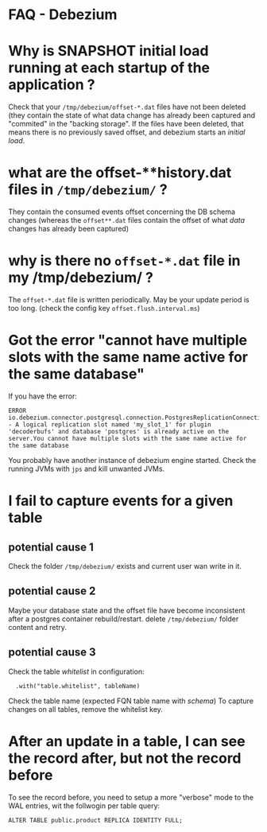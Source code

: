 FAQ - Debezium
==============

# Why is SNAPSHOT initial load running at each startup of the application ?
Check that your `/tmp/debezium/offset-*.dat` files have not been deleted (they contain the state of what data change has already been captured and "commited" in the "backing storage". 
If the files have been deleted, that means there is no previously saved offset, and debezium starts an *initial load*.

# what are the offset-**history.dat files in `/tmp/debezium/` ?
They contain the consumed events offset concerning the DB schema changes (whereas the `offset**.dat` files contain the offset of what *data* changes has already been captured)

# why is there no `offset-*.dat` file in my /tmp/debezium/ ?
The `offset-*.dat` file is written periodically. May be your update period is too long. (check the config key `offset.flush.interval.ms`)

# Got the error "cannot have multiple slots with the same name active for the same database"
If you have the error:
``` 
ERROR io.debezium.connector.postgresql.connection.PostgresReplicationConnection - A logical replication slot named 'my_slot_1' for plugin 'decoderbufs' and database 'postgres' is already active on the server.You cannot have multiple slots with the same name active for the same database
```
You probably have another instance of debezium engine started. Check the running JVMs with `jps` and kill unwanted JVMs.

# I fail to capture events for a given table 
## potential cause 1
Check the folder `/tmp/debezium/` exists and current user wan write in it.
## potential cause 2
Maybe your database state and the offset file have become inconsistent after a postgres container rebuild/restart. delete `/tmp/debezium/` folder content and retry.
## potential cause 3
Check the table *whitelist* in configuration:
``` 
  .with("table.whitelist", tableName)
```
Check the table name (expected FQN table name with *schema*)
To capture changes on all tables, remove the whitelist key.

# After an update in a table, I can see the record after, but not the record before
To see the record before, you need to setup a more "verbose" mode to the WAL entries, wit the follwogin per table query:
```
ALTER TABLE public.product REPLICA IDENTITY FULL;
```
